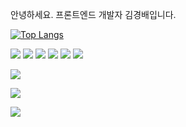 안녕하세요.
프론트엔드 개발자 김경배입니다.


[![Top Langs](https://github-readme-stats.vercel.app/api/top-langs/?username=rudqo14)](https://github.com/anuraghazra/github-readme-stats)

<img src="https://img.shields.io/badge/React-61DAFB?style=flat-flat&logo=React&logoColor=white"/>   </a>
<img src="https://img.shields.io/badge/JS-F7DF1E?style=flat-flat&logo=JavaScript&logoColor=black"/>   </a>
<img src="https://img.shields.io/badge/Notion-000000?style=flat-flat&logo=Notion&logoColor=white"/>   </a>
<img src="https://img.shields.io/badge/CSS-1572B6?style=flat-flat&logo=CSS3&logoColor=white"/>   </a>
<img src="https://img.shields.io/badge/AWS-232F3E?style=flat-flat&logo=Amazon-AWS&logoColor=white"/>   </a>
<img src="https://img.shields.io/badge/Webpack-8DD6F9?style=flat-flat&logo=Webpack&logoColor=black"/>   </a>

<img src="https://img.shields.io/badge/Sass-CC6699?style=flat-flat&logo=Sass&logoColor=white"/>   </a>

<img src="https://img.shields.io/badge/git-F05032?style=flat-flat&logo=Git&logoColor=white"/>   </a>

<img src="https://img.shields.io/badge/Github-181717?style=flat-flat&logo=Github&logoColor=white"/>   </a>

